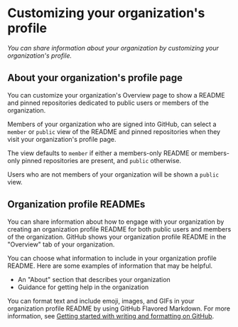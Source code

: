 # Customizing your organization's profile
*You can share information about your organization by customizing your organization's profile.*

## About your organization's profile page

You can customize your organization's Overview page to show a README and pinned repositories dedicated to public users or members of the organization.  

Members of your organization who are signed into GitHub, can select a `member` or `public` view of the README and pinned repositories when they visit your organization's profile page. 

The view defaults to `member` if either a members-only README or members-only pinned repositories are present, and `public` otherwise.  

Users who are not members of your organization will be shown a `public` view.  

## Organization profile READMEs

You can share information about how to engage with your organization by creating an organization profile README for both public users and members of the organization. GitHub shows your organization profile README in the "Overview" tab of your organization.  

You can choose what information to include in your organization profile README. Here are some examples of information that may be helpful.  

- An "About" section that describes your organization
- Guidance for getting help in the organization

You can format text and include emoji, images, and GIFs in your organization profile README by using GitHub Flavored Markdown. For more information, see [Getting started with writing and formatting on GitHub](https://docs.github.com/en/get-started/writing-on-github/getting-started-with-writing-and-formatting-on-github).
